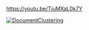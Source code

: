 https://youtu.be/TjuMXaL0k7Y 

[![DocumentClustering](https://img.youtube.com/vi/TjuMXaL0k7Y/0.jpg)](https://www.youtube.com/watch?v=TjuMXaL0k7Y) 
